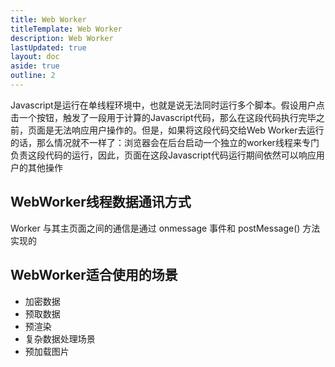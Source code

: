```yaml
---
title: Web Worker
titleTemplate: Web Worker
description: Web Worker
lastUpdated: true
layout: doc
aside: true
outline: 2
---
```


Javascript是运行在单线程环境中，也就是说无法同时运行多个脚本。假设用户点击一个按钮，触发了一段用于计算的Javascript代码，那么在这段代码执行完毕之前，页面是无法响应用户操作的。但是，如果将这段代码交给Web Worker去运行的话，那么情况就不一样了：浏览器会在后台启动一个独立的worker线程来专门负责这段代码的运行，因此，页面在这段Javascript代码运行期间依然可以响应用户的其他操作

## WebWorker线程数据通讯方式

Worker 与其主页面之间的通信是通过 onmessage 事件和 postMessage() 方法实现的


## WebWorker适合使用的场景
- 加密数据
- 预取数据
- 预渲染
- 复杂数据处理场景
- 预加载图片
